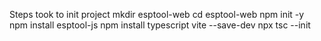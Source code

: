 









Steps took to init project
mkdir esptool-web
cd esptool-web
npm init -y
npm install esptool-js
npm install typescript vite --save-dev
npx tsc --init
